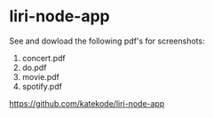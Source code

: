 # liri-node-app


See and dowload the following pdf's for screenshots:

1. concert.pdf
2. do.pdf
3. movie.pdf
4. spotify.pdf


https://github.com/katekode/liri-node-app
